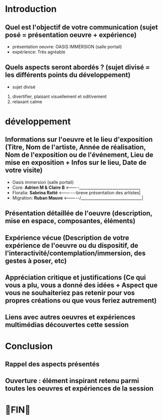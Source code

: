# Introduction


##  Quel est l'objectif de votre communication (sujet posé = présentation oeuvre + expérience)
- présentation oeuvre: OASIS IMMERSION (salle portail)
- expérience: Très agréable 
## Quels aspects seront abordés ? (sujet divisé = les différents points du développement)
- sujet divisé
1. divertifier, plaisant visuellement et oditivement
2. relaxant calme

# développement
## Informations sur l'oeuvre et le lieu d'exposition (Titre, Nom de l'artiste, Année de réalisation, Nom de l'exposition ou de l'événement, Lieu de mise en exposition + Infos sur le lieu, Date de votre visite)
- Oasis immersion (salle portail)
- Core: **Adrien M & Claire B** <----\_______________________________
- Floralia: **Sabrina Ratté** <------breve présentation des artistes|
- Migration: **Ruban Mauve**  <-----/_______________________________|
##  Présentation détaillée de l'oeuvre (description, mise en espace, composantes, éléments)
## Expérience vécue (Description de votre expérience de l'oeuvre ou du dispositif, de l'interactivité/contemplation/immersion, des gestes à poser, etc)
## Appréciation critique et justifications (Ce qui vous a plu, vous a donné des idées + Aspect que vous ne souhaiteriez pas retenir pour vos propres créations ou que vous feriez autrement)
## Liens avec autres oeuvres et expériences multimédias découvertes cette session
# Conclusion 
## Rappel des aspects présentés
## Ouverture : élément inspirant retenu parmi toutes les oeuvres et expériences de la session
  
  
  # 🥇FIN🥇
